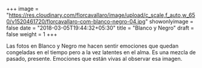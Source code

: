 +++
image = "https://res.cloudinary.com/florcavallaro/image/upload/c_scale,f_auto,w_650/v1520461720/florcavallaro-com-blanco-negro-04.jpg"
showonlyimage = false
date = "2018-03-05T19:44:32+05:30"
title = "Blanco y Negro"
draft = false
weight = 1
+++

Las fotos en Blanco y Negro me hacen sentir emociones que quedan congeladas en el tiempo pero a la vez latentes en el alma.
Es una mezcla de pasado, presente.
Emociones que están vivas al observar esa imagen.
<!--more-->

<div class="tz-gallery">
    <div class="row">
        <div class="col-sm-12 col-md-4">
            <a class="lightbox" href="https://res.cloudinary.com/florcavallaro/image/upload/f_auto,q_auto/v1520461766/florcavallaro-com-blanco-negro-02.jpg">
                <img src="https://res.cloudinary.com/florcavallaro/image/upload/f_auto,q_auto,c_scale,w_620/v1520461766/florcavallaro-com-blanco-negro-02.jpg" alt="">
            </a>
        </div>
        <div class="col-sm-12 col-md-4">
            <a class="lightbox" href="https://res.cloudinary.com/florcavallaro/image/upload/f_auto,q_auto/v1520461766/florcavallaro-com-blanco-negro-10.jpg">
                <img src="https://res.cloudinary.com/florcavallaro/image/upload/f_auto,q_auto,c_scale,w_620/v1520461766/florcavallaro-com-blanco-negro-10.jpg" alt="">
            </a>
        </div>
        <div class="col-sm-12 col-md-4">
            <a class="lightbox" href="https://res.cloudinary.com/florcavallaro/image/upload/f_auto,q_auto/v1520461766/florcavallaro-com-blanco-negro-12.jpg">
                <img src="https://res.cloudinary.com/florcavallaro/image/upload/f_auto,q_auto,c_scale,w_620/v1520461766/florcavallaro-com-blanco-negro-12.jpg" alt="">
            </a>
        </div>
        <div class="col-sm-12 col-md-4">
            <a class="lightbox" href="https://res.cloudinary.com/florcavallaro/image/upload/f_auto,q_auto/v1520461766/florcavallaro-com-blanco-negro-01.jpg">
                <img src="https://res.cloudinary.com/florcavallaro/image/upload/f_auto,q_auto,c_scale,w_620/v1520461766/florcavallaro-com-blanco-negro-01.jpg" alt="">
            </a>
        </div>
        <div class="col-sm-12 col-md-4">
            <a class="lightbox" href="https://res.cloudinary.com/florcavallaro/image/upload/f_auto,q_auto/v1520461766/florcavallaro-com-blanco-negro-03.jpg">
                <img src="https://res.cloudinary.com/florcavallaro/image/upload/f_auto,q_auto,c_scale,w_620/v1520461766/florcavallaro-com-blanco-negro-03.jpg" alt="">
            </a>
        </div>
        <div class="col-sm-12 col-md-4">
            <a class="lightbox" href="https://res.cloudinary.com/florcavallaro/image/upload/f_auto,q_auto/v1520461766/florcavallaro-com-blanco-negro-05.jpg">
                <img src="https://res.cloudinary.com/florcavallaro/image/upload/f_auto,q_auto,c_scale,w_620/v1520461766/florcavallaro-com-blanco-negro-05.jpg" alt="">
            </a>
        </div> 
        <div class="col-sm-12 col-md-4">
            <a class="lightbox" href="https://res.cloudinary.com/florcavallaro/image/upload/f_auto,q_auto/v1520461766/florcavallaro-com-blanco-negro-06.jpg">
                <img src="https://res.cloudinary.com/florcavallaro/image/upload/f_auto,q_auto,c_scale,w_620/v1520461766/florcavallaro-com-blanco-negro-06.jpg" alt="">
            </a>
        </div>
        <div class="col-sm-12 col-md-4">
            <a class="lightbox" href="https://res.cloudinary.com/florcavallaro/image/upload/f_auto,q_auto/v1520461766/florcavallaro-com-blanco-negro-07.jpg">
                <img src="https://res.cloudinary.com/florcavallaro/image/upload/f_auto,q_auto,c_scale,w_620/v1520461766/florcavallaro-com-blanco-negro-07.jpg" alt="">
            </a>
        </div>
        <div class="col-sm-12 col-md-4">
            <a class="lightbox" href="https://res.cloudinary.com/florcavallaro/image/upload/f_auto,q_auto/v1520461766/florcavallaro-com-blanco-negro-11.jpg">
                <img src="https://res.cloudinary.com/florcavallaro/image/upload/f_auto,q_auto,c_scale,w_620/v1520461766/florcavallaro-com-blanco-negro-11.jpg" alt="">
            </a>
        </div> 
        <div class="col-sm-12 col-md-4">
            <a class="lightbox" href="https://res.cloudinary.com/florcavallaro/image/upload/f_auto,q_auto/v1520461766/florcavallaro-com-blanco-negro-08.jpg">
                <img src="https://res.cloudinary.com/florcavallaro/image/upload/f_auto,q_auto,c_scale,w_620/v1520461766/florcavallaro-com-blanco-negro-08.jpg" alt="">
            </a>
        </div>
        <div class="col-sm-12 col-md-4">
            <a class="lightbox" href="https://res.cloudinary.com/florcavallaro/image/upload/f_auto,q_auto/v1520461766/florcavallaro-com-blanco-negro-09.jpg">
                <img src="https://res.cloudinary.com/florcavallaro/image/upload/f_auto,q_auto,c_scale,w_620/v1520461766/florcavallaro-com-blanco-negro-09.jpg" alt="">
            </a>
        </div>
        <div class="col-sm-12 col-md-4">
            <a class="lightbox" href="https://res.cloudinary.com/florcavallaro/image/upload/f_auto,q_auto/v1520461766/florcavallaro-com-blanco-negro-04.jpg">
                <img src="https://res.cloudinary.com/florcavallaro/image/upload/f_auto,q_auto,c_scale,w_620/v1520461766/florcavallaro-com-blanco-negro-04.jpg" alt="">
            </a>
        </div>
    </div>
</div>